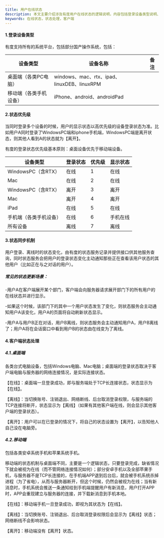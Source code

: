 ```yaml
---
title: 用户在线状态
description: 本文主要介绍涉及有度用户在线状态的逻辑说明，内容包括登录设备类型说明、状态的同步机制和不同客户端的状态处理说明。
keywords: 在线状态，状态处理，客户端
---
```


#### 1.登录设备类型

有度支持所有的系统平台，包括部分国产操作系统，包括：

| 设备类型               | 设备名称                                    | 备注 |
| ---------------------- | ------------------------------------------- | ---- |
| 桌面端（各类PC电脑）   | windows、mac、rtx、ipad、linuxDEB、linuxRPM |      |
| 移动端（各类手机设备） | iPhone、android、androidPad                 |      |

#### 2.状态优先级

当同时登录多个设备的时候，用户的显示状态以高优先级的设备登录状态为准。比如用户A同时登录了WindowsPC端和iphone手机端，WindowsPC端是离开状态，则其他人看到A的状态就为【离开】。

有度的登录状态优先级基本原则：桌面设备优先于移动端设备。

| 设备类型               | 登录状态 | 优先级 | 显示状态 |
| ---------------------- | -------- | ------ | -------- |
| WindowsPC（含RTX）     | 在线     | 1      | 在线     |
| Mac                    | 在线     | 2      | 在线     |
| WindowsPC（含RTX）     | 离开     | 3      | 离开     |
| Mac                    | 离开     | 4      | 离开     |
| iPad                   | 在线     | 5      | 在线     |
| 手机端（各类手机设备） | 在线     | 6      | 手机在线 |
| 所有设备               | 离线     | 7      | 离线     |

#### 3.状态同步机制

用户登录、离线时的状态变化，由有度的状态服务记录并提供接口供其他服务查询，同时状态服务会把用户的登录状态变化主动通知那些正在查看该用户状态的其他用户（比如正在与之对话的用户）。

##### 常见的状态更新场景：

-用户A在客户端展开某个部门，客户端会向服务器请求展开部门下的所有用户的在线状态并进行显示。

-如果这个时候，该部门下的其中一个用户状态发生了变化，则状态服务会主动通知用户A该变化，用户A的页面将自动刷新状态显示。

-用户A与用户B正在对话，用户B离线，则状态服务会主动通知用户A，用户B离线了；用户A将在会话窗口中看到用户B的状态由在线变为了离线。

#### 4.客户端状态处理

##### 4.1.桌面端

各类台式电脑设备，包括Windows电脑、Mac电脑；桌面端的登录状态取决于客户端电脑与服务器的网络连接情况，是实际连接状态。

【在线】：桌面端一旦登录成功，即与服务端处于TCP长连接状态，状态显示为【在线】。

【离线】：当切换账号、注销退出、网络断线、后台取消登录权限，与服务端的TCP连接将断开，状态显示为【离线】（如果有其他客户端在线，则会显示其他客户端的登录状态）。

【离开】：用户可以在已登录的情况下，将自己的状态设置为【离开】，以告知他人自己没在电脑旁。

##### 4.2.移动端

包括各类安卓系统手机和苹果系统手机。

移动端的状态机制与桌面端不同，主要是一个逻辑状态，只要登录完成，缺省情况下就会被视为在线（而不管网络连接情况如何）；部分安卓手机以及全部苹果手机，与服务器不是TCP长连接的，在手机端APP退到后台后，就会被手机系统杀掉进程（为了省电），从而与服务器断开，但这个时候，仍然会被视为在线；当有新消息时，手机系统会推送一条通知给到手机端提醒用户有新消息，用户打开APP时，APP会重现建立与服务器的连接，并下载新消息到手机本地。

【在线】：移动端手机一旦登录成功，即视为其状态为【在线】。

【离线】：当切换账号、注销退出、后台取消登录权限后会显示为【离线】状态；网络断线不会影响状态。

【离开】：移动端没有【离开】状态。